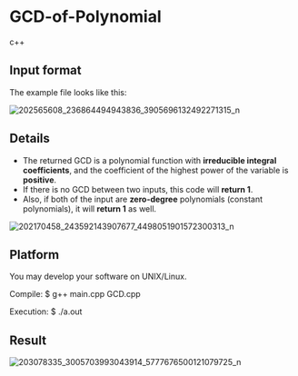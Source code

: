# GCD-of-Polynomial
c++
## Input format
The example file looks like this:

![202565608_236864494943836_3905696132492271315_n](https://user-images.githubusercontent.com/66109376/124275773-9311b580-db75-11eb-8f35-8f75fcc95c1e.png)
## Details
* The returned GCD is a polynomial function with **irreducible integral coefficients**, and the coefficient of the highest power of the variable is **positive**. 
* If there is no GCD between two inputs, this code will **return 1**. 
* Also, if both of the input are **zero-degree** polynomials (constant polynomials), it will **return 1** as well.

![202170458_243592143907677_4498051901572300313_n](https://user-images.githubusercontent.com/66109376/124276432-5c886a80-db76-11eb-855e-bb7b5eff14aa.png)
## Platform
You may develop your software on UNIX/Linux.

Compile: $ g++ main.cpp GCD.cpp

Execution: $ ./a.out
## Result

![203078335_3005703993043914_5777676500121079725_n](https://user-images.githubusercontent.com/66109376/124276783-d3bdfe80-db76-11eb-872d-93b347ef5879.png)

